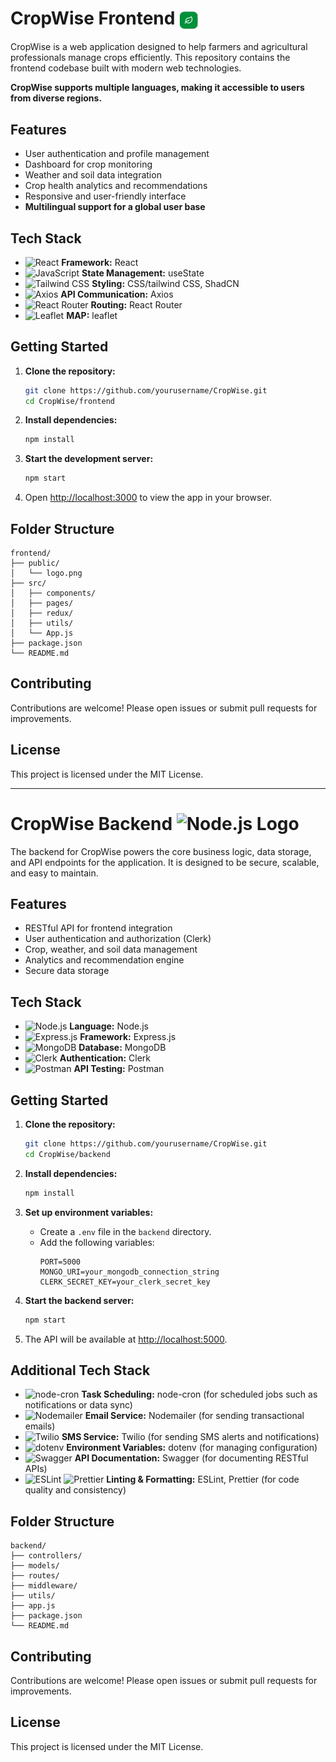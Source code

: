 # CropWise Frontend <img src="./frontend/public/icon.svg" alt="CropWise Logo" width="32" height="32" style="vertical-align:middle;" />

CropWise is a web application designed to help farmers and agricultural professionals manage crops efficiently. This repository contains the frontend codebase built with modern web technologies.

**CropWise supports multiple languages, making it accessible to users from diverse regions.**

## Features

- User authentication and profile management
- Dashboard for crop monitoring
- Weather and soil data integration
- Crop health analytics and recommendations
- Responsive and user-friendly interface
- **Multilingual support for a global user base**

## Tech Stack

- ![React](https://img.shields.io/badge/React-20232A?style=for-the-badge&logo=react&logoColor=61DAFB) **Framework:** React  
- ![JavaScript](https://img.shields.io/badge/useState-20232A?style=for-the-badge&logo=javascript&logoColor=F7DF1E) **State Management:** useState  
- ![Tailwind CSS](https://img.shields.io/badge/Tailwind_CSS-38B2AC?style=for-the-badge&logo=tailwind-css&logoColor=white) **Styling:** CSS/tailwind CSS, ShadCN  
- ![Axios](https://img.shields.io/badge/Axios-5A29E4?style=for-the-badge&logo=axios&logoColor=white) **API Communication:** Axios  
- ![React Router](https://img.shields.io/badge/React_Router-CA4245?style=for-the-badge&logo=react-router&logoColor=white) **Routing:** React Router  
- ![Leaflet](https://img.shields.io/badge/Leaflet-199900?style=for-the-badge&logo=leaflet&logoColor=white) **MAP:** leaflet  

## Getting Started

1. **Clone the repository:**
    ```bash
    git clone https://github.com/yourusername/CropWise.git
    cd CropWise/frontend
    ```

2. **Install dependencies:**
    ```bash
    npm install
    ```

3. **Start the development server:**
    ```bash
    npm start
    ```

4. Open [http://localhost:3000](http://localhost:3000) to view the app in your browser.

## Folder Structure

```
frontend/
├── public/
│   └── logo.png
├── src/
│   ├── components/
│   ├── pages/
│   ├── redux/
│   ├── utils/
│   └── App.js
├── package.json
└── README.md
```

## Contributing

Contributions are welcome! Please open issues or submit pull requests for improvements.

## License

This project is licensed under the MIT License.

---

# CropWise Backend ![Node.js Logo](https://img.shields.io/badge/Node.js-43853D?style=for-the-badge&logo=node.js&logoColor=white)

The backend for CropWise powers the core business logic, data storage, and API endpoints for the application. It is designed to be secure, scalable, and easy to maintain.

## Features

- RESTful API for frontend integration
- User authentication and authorization (Clerk)
- Crop, weather, and soil data management
- Analytics and recommendation engine
- Secure data storage

## Tech Stack

- ![Node.js](https://img.shields.io/badge/Node.js-43853D?style=for-the-badge&logo=node.js&logoColor=white) **Language:** Node.js  
- ![Express.js](https://img.shields.io/badge/Express.js-404D59?style=for-the-badge&logo=express&logoColor=white) **Framework:** Express.js  
- ![MongoDB](https://img.shields.io/badge/MongoDB-4EA94B?style=for-the-badge&logo=mongodb&logoColor=white) **Database:** MongoDB  
- ![Clerk](https://img.shields.io/badge/Clerk-3B3B98?style=for-the-badge&logo=clerk&logoColor=white) **Authentication:** Clerk  
- ![Postman](https://img.shields.io/badge/Postman-FF6C37?style=for-the-badge&logo=postman&logoColor=white) **API Testing:** Postman  

## Getting Started

1. **Clone the repository:**
    ```bash
    git clone https://github.com/yourusername/CropWise.git
    cd CropWise/backend
    ```

2. **Install dependencies:**
    ```bash
    npm install
    ```

3. **Set up environment variables:**
    - Create a `.env` file in the `backend` directory.
    - Add the following variables:
      ```
      PORT=5000
      MONGO_URI=your_mongodb_connection_string
      CLERK_SECRET_KEY=your_clerk_secret_key
      ```

4. **Start the backend server:**
    ```bash
    npm start
    ```

5. The API will be available at [http://localhost:5000](http://localhost:5000).


## Additional Tech Stack

- ![node-cron](https://img.shields.io/badge/node--cron-6DB33F?style=for-the-badge&logo=node.js&logoColor=white) **Task Scheduling:** node-cron (for scheduled jobs such as notifications or data sync)
- ![Nodemailer](https://img.shields.io/badge/Nodemailer-009688?style=for-the-badge&logo=maildotru&logoColor=white) **Email Service:** Nodemailer (for sending transactional emails)
- ![Twilio](https://img.shields.io/badge/Twilio-F22F46?style=for-the-badge&logo=twilio&logoColor=white) **SMS Service:** Twilio (for sending SMS alerts and notifications)
- ![dotenv](https://img.shields.io/badge/dotenv-8DD6F9?style=for-the-badge&logo=dotenv&logoColor=white) **Environment Variables:** dotenv (for managing configuration)
- ![Swagger](https://img.shields.io/badge/Swagger-85EA2D?style=for-the-badge&logo=swagger&logoColor=black) **API Documentation:** Swagger (for documenting RESTful APIs)
- ![ESLint](https://img.shields.io/badge/ESLint-4B32C3?style=for-the-badge&logo=eslint&logoColor=white) ![Prettier](https://img.shields.io/badge/Prettier-F7B93E?style=for-the-badge&logo=prettier&logoColor=white) **Linting & Formatting:** ESLint, Prettier (for code quality and consistency)


## Folder Structure

```
backend/
├── controllers/
├── models/
├── routes/
├── middleware/
├── utils/
├── app.js
├── package.json
└── README.md
```

## Contributing

Contributions are welcome! Please open issues or submit pull requests for improvements.

## License

This project is licensed under the MIT License.